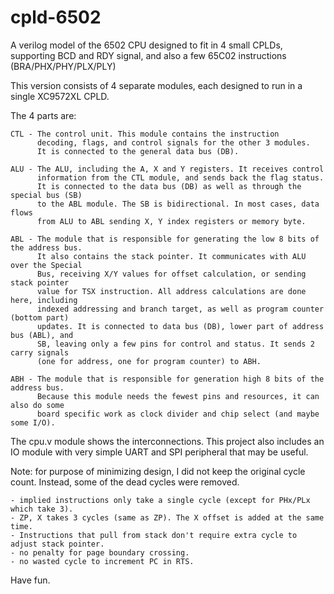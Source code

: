 # cpld-6502
A verilog model of the 6502 CPU designed to fit in 4 small CPLDs, supporting BCD and RDY signal,
and also a few 65C02 instructions (BRA/PHX/PHY/PLX/PLY)

This version consists of 4 separate modules, each designed to run in a single XC9572XL CPLD.

The 4 parts are:

    CTL - The control unit. This module contains the instruction
          decoding, flags, and control signals for the other 3 modules.
          It is connected to the general data bus (DB).

    ALU - The ALU, including the A, X and Y registers. It receives control
          information from the CTL module, and sends back the flag status.
          It is connected to the data bus (DB) as well as through the special bus (SB) 
          to the ABL module. The SB is bidirectional. In most cases, data flows
          from ALU to ABL sending X, Y index registers or memory byte.

    ABL - The module that is responsible for generating the low 8 bits of the address bus.
          It also contains the stack pointer. It communicates with ALU over the Special
          Bus, receiving X/Y values for offset calculation, or sending stack pointer 
          value for TSX instruction. All address calculations are done here, including
          indexed addressing and branch target, as well as program counter (bottom part)
          updates. It is connected to data bus (DB), lower part of address bus (ABL), and
          SB, leaving only a few pins for control and status. It sends 2 carry signals 
          (one for address, one for program counter) to ABH.

    ABH - The module that is responsible for generation high 8 bits of the address bus. 
          Because this module needs the fewest pins and resources, it can also do some 
          board specific work as clock divider and chip select (and maybe some I/O).

The cpu.v module shows the interconnections. This project also includes an IO module with very
simple UART and SPI peripheral that may be useful.

Note: for purpose of minimizing design, I did not keep the original cycle count. Instead, some
of the dead cycles were removed.

    - implied instructions only take a single cycle (except for PHx/PLx which take 3). 
    - ZP, X takes 3 cycles (same as ZP). The X offset is added at the same time.
    - Instructions that pull from stack don't require extra cycle to adjust stack pointer.
    - no penalty for page boundary crossing.
    - no wasted cycle to increment PC in RTS.

Have fun. 
